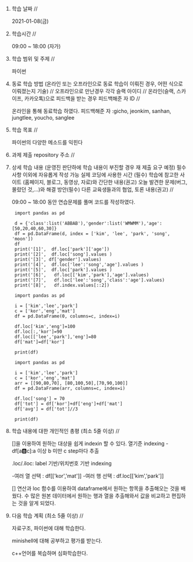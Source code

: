 1. 학습 날짜 // 

    2021-01-08(금)
 
2. 학습시간 // 

    09:00 ~ 18:00 (자가)
    
3. 학습 범위 및 주제 // 
    
    파이썬
    
4. 동료 학습 방법 (온라인 또는 오프라인으로 동료 학습이 이뤄진 경우, 어떤 식으로 이뤄졌는지 기술) // 오프라인으로 만난경우 각각 슬랙 아이디 // 온라인(슬랙, 스카이프, 카카오톡)으로 피드백을 받는 경우 피드백해준 자 ID // 

    온라인을 통해 동료학습 하였다.  피드백해준 자 :gicho, jeonkim, sanhan, jungtlee, youcho, sanglee

5. 학습 목표 //

    파이썬의 다양한 메소드를 익힌다
    
6. 과제 제출 repository 주소 // 
    
    
    
7. 상세 학습 내용 (운영진 판단하에 학습 내용이 부진할 경우 재 제출 요구 예정) 필수사항 이외에 자유롭게 작성 가능 실제 코딩에 사용한 시간 (필수) 학습에 참고한 사이트 (홈페이지, 블로그, 동영상, 자료)와 간단한 내용(권고) 오늘 발견한 문제(버그, 몰랐던 것,...)와 해결 방안(필수) 다른 교육생들과의 협업, 토론 내용(권고) //
    
    09:00 ~ 18:00 동안 연습문제를 풀며 코드를 작성하였다.

        import pandas as pd

        d = {'class':list('ABBAB'),'gender':list('WMWMM'),'age':[50,20,40,60,30]}
        df = pd.DataFrame(d, index = ['kim', 'lee', 'park', 'song', 'moon'])
        df
        print('[1]',  df.loc['park']['age'])
        print('[2]',  df.loc['song'].values )
        print('[3]', df['gender'].values)
        print('[4]',  df.loc['lee':'song','age'].values )
        print('[5]',  df.loc['park'].values )
        print('[6]',   df.loc[['kim','park'],'age'].values)
        print('[7]',   df.loc['lee':'song','class':'age'].values)
        print('[8]',   df.index.values[::2])

        import pandas as pd

        i = ['kim','lee','park']
        c = ['kor','eng','mat']
        df = pd.DataFrame(0, columns=c, index=i)

        df.loc['kim','eng']=100
        df.loc[:,'kor']=90
        df.loc[['lee','park'],'eng']=80
        df['mat']=df['kor']

        print(df)

        import pandas as pd

        i = ['kim','lee','park']
        c = ['kor','eng','mat']
        arr = [[90,80,70], [80,100,50],[70,90,100]]
        df = pd.DataFrame(arr, columns=c, index=i)

        df.loc['song'] = 70
        df['tot'] = df['kor']+df['eng']+df['mat']
        df['avg'] = df['tot']//3

        print(df)
   
8. 학습 내용에 대한 개인적인 총평 (최소 5줄 이상) //
    
    []을 이용하여 원하는 대상을 쉽게 indexin 할 수 있다. 열기준 indexing
    -df[a:b:c]:a 이상 b 미만 c step마다 추출
    
    .loc/.iloc: label 기반/위치번호 기반 indexing
    
    -여러 열 선택 : df[['kor','mat']]
    -여러 행 선택 : df.loc[['kim','park']]
    
    [] 연산과 loc 함수를 이용하여 dataframe에서 원하는 항목을 추출해오는 것을 배웠다. 수 많은 원본 데이터에서 원하는 행과 열을 추출해와서 값을 비교하고 편집하는 것을 알게 되었다.
    
9. 다음 학습 계획 (최소 5줄 이상) // 
    
    자료구조, 파이썬에 대해 학습한다.
    
    minishell에 대해 공부하고 평가를 받는다.
    
    c++언어를 복습하며 심화학습한다.